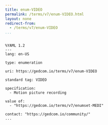 ```yaml
---
title: enum-VIDEO
permalink: /terms/v7/enum-VIDEO.html
layout: none
redirect-from:
  - /terms/v7/enum-VIDEO
...
```


```

%YAML 1.2
---
lang: en-US

type: enumeration

uri: https://gedcom.io/terms/v7/enum-VIDEO

standard tag: VIDEO

specification:
  - Motion picture recording

value of:
  - "https://gedcom.io/terms/v7/enumset-MEDI"

contact: "https://gedcom.io/community/"
...

```
